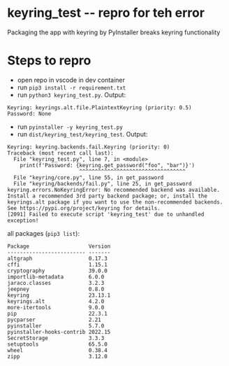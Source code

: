 # keyring_test -- repro for teh error

Packaging the app with keyring by PyInstaller breaks keyring functionality

# Steps to repro

- open repo in vscode in dev container
- run `pip3 install -r requirement.txt`
- run `python3 keyring_test.py`. Output:
```
Keyring: keyrings.alt.file.PlaintextKeyring (priority: 0.5)
Password: None
```
- run `pyinstaller -y keyring_test.py`
- run `dist/keyring_test/keyring_test`. Output:
```
Keyring: keyring.backends.fail.Keyring (priority: 0)
Traceback (most recent call last):
  File "keyring_test.py", line 7, in <module>
    print(f'Password: {keyring.get_password("foo", "bar")}')
                       ^^^^^^^^^^^^^^^^^^^^^^^^^^^^^^^^^^
  File "keyring/core.py", line 55, in get_password
  File "keyring/backends/fail.py", line 25, in get_password
keyring.errors.NoKeyringError: No recommended backend was available. Install a recommended 3rd party backend package; or, install the keyrings.alt package if you want to use the non-recommended backends. See https://pypi.org/project/keyring for details.
[2091] Failed to execute script 'keyring_test' due to unhandled exception!
```

all packages (`pip3 list`):
```
Package                   Version
------------------------- -------
altgraph                  0.17.3
cffi                      1.15.1
cryptography              39.0.0
importlib-metadata        6.0.0
jaraco.classes            3.2.3
jeepney                   0.8.0
keyring                   23.13.1
keyrings.alt              4.2.0
more-itertools            9.0.0
pip                       22.3.1
pycparser                 2.21
pyinstaller               5.7.0
pyinstaller-hooks-contrib 2022.15
SecretStorage             3.3.3
setuptools                65.5.0
wheel                     0.38.4
zipp                      3.12.0
```
